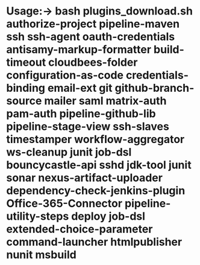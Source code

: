 # Usage:-> bash plugins_download.sh authorize-project pipeline-maven ssh ssh-agent oauth-credentials antisamy-markup-formatter build-timeout cloudbees-folder configuration-as-code credentials-binding email-ext git github-branch-source mailer saml matrix-auth pam-auth pipeline-github-lib pipeline-stage-view ssh-slaves timestamper workflow-aggregator ws-cleanup junit job-dsl bouncycastle-api sshd jdk-tool junit sonar nexus-artifact-uploader dependency-check-jenkins-plugin  Office-365-Connector pipeline-utility-steps deploy job-dsl extended-choice-parameter command-launcher htmlpublisher nunit msbuild
